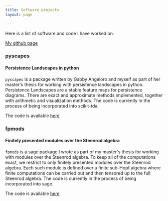 ```yaml
---
title: Software projects
layout: page

---
```


Here is a list of software and code I have worked on.

[My github page](https://github.com/catanzaromj)

### pyscapes

#### Persistence Landscapes in python

`pyscapes` is a package written by Gabby Angeloro and myself as part of her master's thesis for working with persistence landscapes in python. Persistence Landscapes are a stable feature maps for persistence diagrams. There are exact and approximate methods implemented, together with arithmetic and visualization methods. The code is currently in the process of being incorporated into scikit-tda.

The code is available [here](https://github.com/gabbyangeloro/Pyscapes)

### fpmods

#### Finitely presented modules over the Steenrod algebra

`fpmods` is a sage package I wrote as part of my master's thesis for working
with modules over the Steenrod algebra. To keep all of the computations exact, we restrict to only finitely presented modules over the Steenrod algebra. Each such module is defined over a finite sub-Hopf algebra where finite computations can be carried out and then tensored up to the full Steenrod algebra. The code is currently in the process of being incorporated into sage. 

The code is available [here](https://github.com/rrbruner/FPMods)
